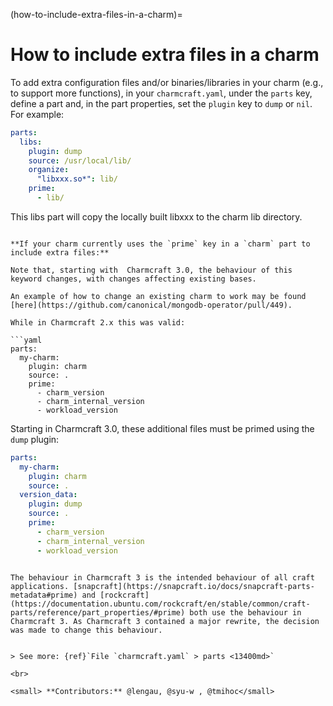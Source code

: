 (how-to-include-extra-files-in-a-charm)=
# How to include extra files in a charm

To add extra configuration files and/or binaries/libraries in your charm (e.g., to support more functions), in your `charmcraft.yaml`, under the `parts` key, define a part and, in the part properties,  set the `plugin` key to `dump` or `nil`. For example:

```yaml
parts:
  libs:
    plugin: dump
    source: /usr/local/lib/
    organize:
      "libxxx.so*": lib/
    prime:
      - lib/
```

This libs part will copy the locally built libxxx to the charm lib directory. 

```{note}

**If your charm currently uses the `prime` key in a `charm` part to include extra files:** 

Note that, starting with  Charmcraft 3.0, the behaviour of this keyword changes, with changes affecting existing bases.

An example of how to change an existing charm to work may be found [here](https://github.com/canonical/mongodb-operator/pull/449).

While in Charmcraft 2.x this was valid:

```yaml
parts:
  my-charm:
    plugin: charm
    source: .
    prime:
      - charm_version
      - charm_internal_version
      - workload_version
```

Starting in Charmcraft 3.0, these additional files must be primed using the `dump` plugin:

```yaml
parts:
  my-charm:
    plugin: charm
    source: .
  version_data:
    plugin: dump
    source: .
    prime:
      - charm_version
      - charm_internal_version
      - workload_version
```

```{dropdown} Why did this change?

The behaviour in Charmcraft 3 is the intended behaviour of all craft applications. [snapcraft](https://snapcraft.io/docs/snapcraft-parts-metadata#prime) and [rockcraft](https://documentation.ubuntu.com/rockcraft/en/stable/common/craft-parts/reference/part_properties/#prime) both use the behaviour in Charmcraft 3. As Charmcraft 3 contained a major rewrite, the decision was made to change this behaviour.

```


```

> See more: {ref}`File `charmcraft.yaml` > parts <13400md>`

<br>

<small> **Contributors:** @lengau, @syu-w , @tmihoc</small>